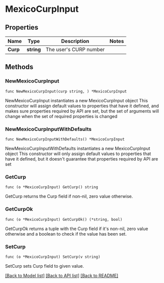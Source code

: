 # MexicoCurpInput

## Properties

Name | Type | Description | Notes
------------ | ------------- | ------------- | -------------
**Curp** | **string** | The user&#39;s CURP number | 

## Methods

### NewMexicoCurpInput

`func NewMexicoCurpInput(curp string, ) *MexicoCurpInput`

NewMexicoCurpInput instantiates a new MexicoCurpInput object
This constructor will assign default values to properties that have it defined,
and makes sure properties required by API are set, but the set of arguments
will change when the set of required properties is changed

### NewMexicoCurpInputWithDefaults

`func NewMexicoCurpInputWithDefaults() *MexicoCurpInput`

NewMexicoCurpInputWithDefaults instantiates a new MexicoCurpInput object
This constructor will only assign default values to properties that have it defined,
but it doesn't guarantee that properties required by API are set

### GetCurp

`func (o *MexicoCurpInput) GetCurp() string`

GetCurp returns the Curp field if non-nil, zero value otherwise.

### GetCurpOk

`func (o *MexicoCurpInput) GetCurpOk() (*string, bool)`

GetCurpOk returns a tuple with the Curp field if it's non-nil, zero value otherwise
and a boolean to check if the value has been set.

### SetCurp

`func (o *MexicoCurpInput) SetCurp(v string)`

SetCurp sets Curp field to given value.



[[Back to Model list]](../README.md#documentation-for-models) [[Back to API list]](../README.md#documentation-for-api-endpoints) [[Back to README]](../README.md)


